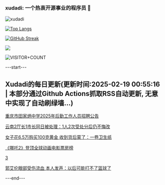 ### xudadi: 一个热衷开源事业的程序员 👋

![xudadi](https://github-readme-stats-git-masterorgs-github-readme-stats-team.vercel.app/api?username=xudadi)

[![Top Langs](https://github-readme-stats.vercel.app/api/top-langs/?username=xudadi)](https://github.com/anuraghazra/github-readme-stats)

[![GitHub Streak](https://streak-stats.demolab.com?user=xudadi&locale=zh_Hans)](https://git.io/streak-stats)

![](https://raw.githubusercontent.com/xudadi/xudadi/main/assets/github-contribution-grid-snake.svg)

![VISITOR+COUNT](https://komarev.com/ghpvc/?username=xudadi&label=VISITOR+COUNT)


---start---

## Xudadi的每日更新(更新时间:2025-02-19 00:55:16 | 本部分通过Github Actions抓取RSS自动更新, 无意中实现了自动刷绿墙...)

[重庆市田家炳中学2025年后勤工作人员招聘公告](https://www.gongkaoleida.com/article/2292492)

[云南2厅长1市长同日被处理：1人2次受处分后仍不悔改](https://m.163.com/news/article/JON29CER0530JPVV.html)

[女子花6.5万购买100克黄金 收到货后蒙了：一卷卫生纸](https://m.163.com/news/article/JON0I9VF05561G0D.html)

[《哪吒2》登顶全球动画电影票房榜](https://m.163.com/news/article/JOMUTE5U05198CJN.html)

[3](https://m.163.com/touch/news/sub/domestic)

[郭艾伦眼部受伤流血 本人发声：以后可能打不了篮球了](https://m.163.com/news/article/JOMT0R6N0530JPVV.html)

---end---
